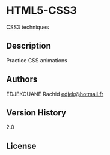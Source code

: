 # HTML5-CSS3

CSS3 techniques

## Description

Practice CSS animations

## Authors

EDJEKOUANE Rachid
edjek@hotmail.fr

## Version History

2.0

## License
